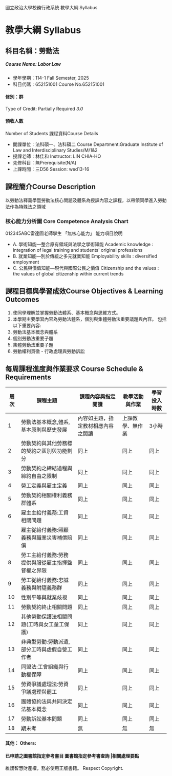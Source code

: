 國立政治大學校務行政系統 教學大綱 Syllabus
# 教學大綱 Syllabus
##  科目名稱：勞動法
#####  Course Name: Labor Law
  * 學年學期：114-1 Fall Semester, 2025 
  * 科目代碼：652151001 Course No.652151001
#### 修別：群
Type of Credit: Partially Required 
_3.0_
#### 預收人數
Number of Students
課程資料Course Details
  * 開課單位：法科碩一、法科碩二 Course Department:Graduate Institute of Law and Interdisciplinary Studies/M/1&2 
  * 授課老師：林佳和 Instructor: LIN CHIA-HO 
  * 先修科目：無Prerequisite(N/A)
  * 上課時間：三D56 Session: wed13-16
##  課程簡介Course Description
以勞動法釋義學暨勞動法核心問題及體系為授課內容之課程，以帶領同學進入勞動法作為特殊法之領域
###  核心能力分析圖 Core Competence Analysis Chart
012345ABC雷達圖老師學生
「無核心能力」 
能力項目說明
  * A. 學術知能—整合原有領域與法學之學術知能 Academic knowledge : integration of legal training and students' original professions
  * B. 就業知能—別於傳統之多元就業知能 Employability skills : diversified employment
  * C. 公民與價值知能—現代與國際公民之價值 Citizenship and the values : the values of global citizenship within current trends
##  課程目標與學習成效Course Objectives & Learning Outcomes 
1. 使同學理解並掌握勞動法體系、基本概念與思維方式。
2. 本學期主要學習內容為勞動法體系，個別與集體勞動法重要議題與內容。
包括以下重要內容:
1. 勞動法基本概念與體系
2. 個別勞動法重要子題
3. 集體勞動法重要子題
4. 勞動權利貫徹 - 行政處理與勞動訴訟
##  每周課程進度與作業要求 Course Schedule & Requirements
周次 |  課程主題 |  課程內容與指定閱讀 |  教學活動與作業 |  學習投入時數  
---|---|---|---|---  
1 |  勞動法基本概念,體系,基本原則與歷史發展 |  內容如主題，指定教材相應內容之閱讀 |  上課教學、無作業 |  3小時  
2 |  勞動契約與其他勞務標的契約之區別與功能劃分 |  同上 |  同上 |  同上  
3 |  勞動契約之締結過程與締約自由之限制 |  同上 |  同上 |  同上  
4 |  勞工定義與雇主定義 |  同上 |  同上 |  同上  
5 |  勞動契約相關權利義務群體系 |  同上 |  同上 |  同上  
6 |  雇主主給付義務:工資相關問題 |  同上 |  同上 |  同上  
7 |  雇主從給付義務:照顧義務與職業災害補償賠償 |  同上 |  同上 |  同上  
8 |  勞工主給付義務:勞務提供與服從雇主指揮監督權之界限 |  同上 |  同上 |  同上  
9 |  勞工從給付義務:忠誠義務與附隨義務群 |  同上 |  同上 |  同上  
10 |  性別平等與就業歧視 |  同上 |  同上 |  同上  
11 |  勞動契約終止相關問題 |  同上 |  同上 |  同上  
12 |  其他勞動保護法相關問題(工時與女工童工保護) |  同上 |  同上 |  同上  
13 |  非典型勞動:勞動派遣,部分工時與虛假自營工作者 |  同上 |  同上 |  同上  
14 |  同盟法:工會組織與行動權保障 |  同上 |  同上 |  同上  
15 |  勞資爭議處理法:勞資爭議處理與罷工 |  同上 |  同上 |  同上  
16 |  團體協約法與共同決定法基本概念 |  同上 |  同上 |  同上  
17 |  勞動訴訟基本問題 |  同上 |  同上 |  同上  
18 |  期末考 |  無 |  無 |  無  
####  其他： Others:
####  已申請之圖書館指定參考書目  圖書館指定參考書查詢 |相關處理要點
維護智慧財產權，務必使用正版書籍。 Respect Copyright.